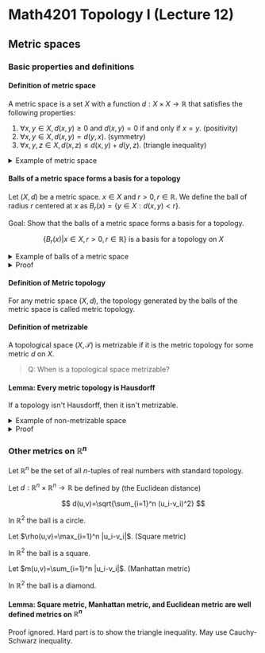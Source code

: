 # Math4201 Topology I (Lecture 12)

## Metric spaces

### Basic properties and definitions

#### Definition of metric space

A metric space is a set $X$ with a function $d:X\times X\to \mathbb{R}$ that satisfies the following properties:

1. $\forall x,y\in X, d(x,y)\geq 0$ and $d(x,y)=0$ if and only if $x=y$. (positivity)
2. $\forall x,y\in X, d(x,y)=d(y,x)$. (symmetry)
3. $\forall x,y,z\in X, d(x,z)\leq d(x,y)+d(y,z)$. (triangle inequality)

<details>
<summary>Example of metric space</summary>

Let $X=\mathbb{R}$ and $d(x,y)=|x-y|$.

Check definition of metric space:

1. Positivity: $d(x,y)=|x-y|\geq 0$ and $d(x,y)=0$ if and only if $x=y$.
2. Symmetry: $d(x,y)=|x-y|=|y-x|=d(y,x)$.
3. Triangle inequality: $d(x,z)=|x-z|\leq |x-y|+|y-z|=d(x,y)+d(y,z)$ since $|a+b|\leq |a|+|b|$ for all $a,b\in \mathbb{R}$.

---

Let $X$ be arbitrary. The trivial metric is $d(x,y)=\begin{cases}
0 & \text{if } x=y \\
1 & \text{if } x\neq y
\end{cases}$

Check definition of metric space:

1. Positivity: $d(x,y)=\begin{cases}
0 & \text{if } x=y \\
1 & \text{if } x\neq y
\end{cases}\geq 0$ and $d(x,y)=0$ if and only if $x=y$.
1. Symmetry: $d(x,y)=\begin{cases}
0 & \text{if } x=y \\
1 & \text{if } x\neq y
\end{cases}=d(y,x)$.
1. Triangle inequality use case by case analysis.

</details>

#### Balls of a metric space forms a basis for a topology

Let $(X,d)$ be a metric space. $x\in X$ and $r>0, r\in \mathbb{R}$. We define the ball of radius $r$ centered at $x$ as $B_r(x)=\{y\in X:d(x,y)<r\}$.

Goal: Show that the balls of a metric space forms a basis for a topology.

$$
\{B_r(x)|x\in X,r>0,r\in \mathbb{R}\}\text{ is a basis for a topology on }X
$$

<details>
<summary>Example of balls of a metric space</summary>

Let $X=\mathbb{R}$ and $d(x,y)=\begin{cases}
0 & \text{if } x=y \\
1 & \text{if } x\neq y
\end{cases}$

The balls of this metric space are:

$$
B_r(x)=\begin{cases}
\{x\} & \text{if } r<1 \\
X & \text{if } r\geq 1
\end{cases}
$$

> [!NOTE]
>
> This basis generate the discrete topology of $X$.

---

Let $X=\mathbb{R}$ and $d(x,y)=|x-y|$.

The balls of this metric space are:

$$
B_r(x)=\{(x-r,x+r)\}
$$

This basis is the set of all open sets in $\mathbb{R}$, which generates the standard topology of $\mathbb{R}$.

</details>

<details>
<summary>Proof</summary>

Let's check the two properties of basis:

1. $\forall x\in X$, $\exists B_r(x)\in \{B_r(x)|x\in X,r>0,r\in \mathbb{R}\}$ such that $x\in B_r(x)$. (Trivial by definition of non-zero radius ball)
2. $\forall B_r(x),B_r(y)\in \{B_r(x)|x\in X,r>0,r\in \mathbb{R}\}$, $\forall z\in B_r(x)\cap B_r(y)$, $\exists B_r(z)\in \{B_r(x)|x\in X,r>0,r\in \mathbb{R}\}$ such that $z\in B_r(z)\subseteq B_r(x)\cap B_r(y)$.

Observe that for any $z\in B_r(x)$, then there exists $\delta>0$ such that $B_\delta(z)\subseteq B_r(x)$.

Let $\delta=r-d(x,z)$, then $B_\delta(z)\subseteq B_r(x)$ (by triangle inequality)

Similarly, there exists $\delta'>0$ such that $B_\delta'(z)\subseteq B_r(y)$.

Take $\lambda=min\{\delta,\delta'\}$, then $B_\lambda(z)\subseteq B_r(x)\cap B_r(y)$.

</details>

#### Definition of Metric topology

For any metric space $(X,d)$, the topology generated by the balls of the metric space is called metric topology.

#### Definition of metrizable

A topological space $(X,\mathcal{T})$ is metrizable if it is the metric topology for some metric $d$ on $X$.

> Q: When is a topological space metrizable?

#### Lemma: Every metric topology is Hausdorff

If a topology isn't Hausdorff, then it isn't metrizable.

<details>
<summary>Example of non-metrizable space</summary>

Trivial topology **with at least two points** is not Hausdorff, so it isn't metrizable.

---

Finite complement topology on infinite set is not Hausdorff.

Suppose there exists $x,y\in X$ such that $x\neq y$ and $x\in U\subseteq X$ and $y\in V\subseteq X$ such that $X-U$ and $X-V$ are finite.

Since $U\cap V=\emptyset$, we have $V\subseteq X-U$, which is finite. So $X-V$ is infinite. (contradiction that $X-V$ is finite)

So $X$ with finite complement topology is not Hausdorff, so it isn't metrizable.

</details>

<details>
<summary>Proof</summary>

Let $x,y\in (X,d)$ and $x\neq y$. To show that $X$ is Hausdorff, it is suffices to show that there exists $r,r'>0$ such that $B_r(x)\cap B_r'(y)=\emptyset$.

Take $r=r'=\frac{1}{2}d(x,y)$, then $B_r(x)\cap B_r'(y)=\emptyset$. (by triangle inequality)

We prove this by contradiction.

Suppose $\exists z\in B_r(x)\cap B_r'(y)$, then $d(x,z)<r$ and $d(y,z)<r'$.

Then $d(x,y)\leq d(x,z)+d(z,y)<r+r'=\frac{1}{2}d(x,y)+\frac{1}{2}d(x,y)=d(x,y)$. (contradiction $d(x,y)<d(x,y)$)

Therefore, $X$ is Hausdorff.

</details>

### Other metrics on $\mathbb{R}^n$

Let $\mathbb{R}^n$ be the set of all $n$-tuples of real numbers with standard topology.

Let $d: \mathbb{R}^n\times \mathbb{R}^n\to \mathbb{R}$ be defined by (the Euclidean distance)

$$
d(u,v)=\sqrt{\sum_{i=1}^n (u_i-v_i)^2}
$$

In $\mathbb{R}^2$ the ball is a circle.

Let $\rho(u,v)=\max_{i=1}^n |u_i-v_i|$. (Square metric)

In $\mathbb{R}^2$ the ball is a square.

Let $m(u,v)=\sum_{i=1}^n |u_i-v_i|$. (Manhattan metric)

In $\mathbb{R}^2$ the ball is a diamond.

#### Lemma: Square metric, Manhattan metric, and Euclidean metric are well defined metrics on $\mathbb{R}^n$

Proof ignored. Hard part is to show the triangle inequality. May use Cauchy-Schwarz inequality.
